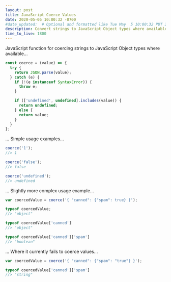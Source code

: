```yaml
---
layout: post
title: JavaScript Coerce Values
date: 2020-05-05 10:00:32 -0700
#date_updated:  # Optional and formatted like Tue May  5 10:00:32 PDT 2020 above
description: Convert strings to JavaScript Object types where available
time_to_live: 1800
---
```




JavaScript function for coercing strings to JavaScript Object types where available...


```javascript
const coerce = (value) => {
  try {
    return JSON.parse(value);
  } catch (e) {
    if (!(e instanceof SyntaxError)) {
      throw e;
    }

    if (['undefined', undefined].includes(value)) {
      return undefined;
    } else {
      return value;
    }
  }
};
```


... Simple usage examples...


```javascript
coerce('1');
//> 1

coerce('false');
//> false

coerce('undefined');
//> undefined
```


... Slightly more complex usage example...


```javascript
var coercedValue = coerce('{ "canned": {"spam": true} }');

typeof coercedValue;
//> "object"

typeof coercedValue['canned']
//> "object"

typeof coercedValue['canned']['spam']
//> "boolean"
```


... Where it currently fails to coerce values...


```javascript
var coercedValue = coerce('{ "canned": {"spam": "true"} }');

typeof coercedValue['canned']['spam']
//> "string"
```
